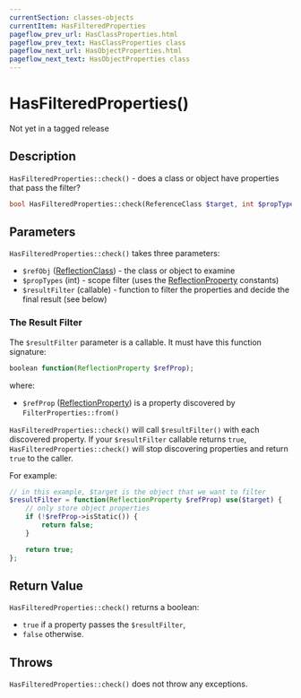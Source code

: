 ```yaml
---
currentSection: classes-objects
currentItem: HasFilteredProperties
pageflow_prev_url: HasClassProperties.html
pageflow_prev_text: HasClassProperties class
pageflow_next_url: HasObjectProperties.html
pageflow_next_text: HasObjectProperties class
---
```


# HasFilteredProperties()

<div class="callout warning" markdown="1">
Not yet in a tagged release
</div>

## Description

`HasFilteredProperties::check()` - does a class or object have properties that pass the filter?

```php
bool HasFilteredProperties::check(ReferenceClass $target, int $propTypes, callable $resultFilter);
```

## Parameters

`HasFilteredProperties::check()` takes three parameters:

* `$refObj` ([ReflectionClass](http://www.php.net/ReflectionClass)) - the class or object to examine
* `$propTypes` (int) - scope filter (uses the [ReflectionProperty](http://www.php.net/ReflectionProperty) constants)
* `$resultFilter` (callable) - function to filter the properties and decide the final result (see below)

### The Result Filter

The `$resultFilter` parameter is a callable. It must have this function signature:

```php
boolean function(ReflectionProperty $refProp);
```

where:

* `$refProp` ([ReflectionProperty](http://www.php.net/ReflectionProperty)) is a property discovered by `FilterProperties::from()`

`HasFilteredProperties::check()` will call `$resultFilter()` with each discovered property. If your `$resultFilter` callable returns `true`, `HasFilteredProperties::check()` will stop discovering properties and return `true` to the caller.

For example:

```php
// in this example, $target is the object that we want to filter
$resultFilter = function(ReflectionProperty $refProp) use($target) {
    // only store object properties
    if (!$refProp->isStatic()) {
        return false;
    }

    return true;
};
```

## Return Value

`HasFilteredProperties::check()` returns a boolean:

* `true` if a property passes the `$resultFilter`,
* `false` otherwise.

## Throws

`HasFilteredProperties::check()` does not throw any exceptions.
